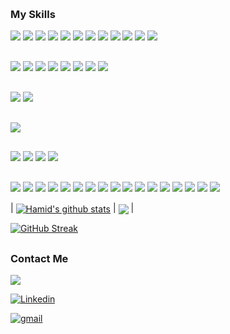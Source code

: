 <!-- <img align='center' src="https://capsule-render.vercel.app/api?type=waving&text=Hamid%20Barakat&animation=fadeIn&fontColor=ff6600&color=ffee66"> -->
<!-- <h3>🙋‍♂️ Who am I</h3> -->


<h3 style="margin-top:30px">My Skills</h3>

<div align='left'>
  
 <img src="https://img.shields.io/badge/Spring-6DB33F?style=for-the-badge&logo=spring&logoColor=white"/>
<img src="https://img.shields.io/badge/Spring Boot-6DB33F?style=for-the-badge&logo=Spring Boot&logoColor=white"/>
<img src="https://img.shields.io/badge/Spring Security-6DB33F?style=for-the-badge&logo=Spring Security&logoColor=white"/>
<img src="https://img.shields.io/badge/Spring Data JPA-6DB33F?style=for-the-badge&logo=Spring Data JPA&logoColor=white"/>
 <img src="https://img.shields.io/badge/Hibernate-59666C?style=for-the-badge&logo=Hibernate&logoColor=white"/>
 <img src="https://img.shields.io/badge/Thymeleaf-005F0F?style=for-the-badge&logo=Thymeleaf&logoColor=white"/>
 <img src="https://img.shields.io/badge/Querydsl-003366?style=for-the-badge&logo=Querydsl&logoColor=white"/>
<img src="https://img.shields.io/badge/JWT-000000?style=for-the-badge&logo=JSON Web Tokens&logoColor=white"/>
<img src="https://img.shields.io/badge/OAuth2-EB5424?style=for-the-badge&logo=OAuth2&logoColor=white"/>
<img src="https://img.shields.io/badge/Java-ED8B00?style=for-the-badge&logo=java&logoColor=white"/>
<img src="https://img.shields.io/badge/Laravel-FF2D20?style=for-the-badge&logo=laravel&logoColor=white"/>	
  <img src="https://img.shields.io/badge/Node.js-43853D?style=for-the-badge&logo=node.js&logoColor=white"/>
 
 <h3 style="margin-top:30px"> </h3> 
  <img src="https://img.shields.io/badge/Angular-DD0031?style=for-the-badge&logo=angular&logoColor=white"/>
	<img src="https://img.shields.io/badge/AngularJS-E23237?style=for-the-badge&logo=angularjs&logoColor=white"/>
  <img src="https://img.shields.io/badge/Bootstrap-563D7C?style=for-the-badge&logo=bootstrap&logoColor=white"/>
  <img src="https://img.shields.io/badge/JavaScript-F7DF1E?style=for-the-badge&logo=javascript&logoColor=black"/>
	<img src="https://img.shields.io/badge/TypeScript-007ACC?style=for-the-badge&logo=typescript&logoColor=white"/>
	<img src="https://img.shields.io/badge/HTML5-E34F26?style=for-the-badge&logo=html5&logoColor=white"/>
	<img src="https://img.shields.io/badge/CSS3-1572B6?style=for-the-badge&logo=css3&logoColor=white"/>
  <img src="https://img.shields.io/badge/jQuery-0769AD?style=for-the-badge&logo=jquery&logoColor=white"/>
  
<h3 style="margin-top:30px"> </h3>
<img src="https://img.shields.io/badge/Flutter-02569B?style=for-the-badge&logo=flutter&logoColor=white"/>
<img src="https://img.shields.io/badge/Dart-0175C2?style=for-the-badge&logo=dart&logoColor=white"/>
  <h3 style="margin-top:30px"> </h3>
<img src="https://img.shields.io/badge/Wordpress-21759B?style=for-the-badge&logo=wordpress&logoColor=white"/>
 <h3 style="margin-top:30px"> </h3>  
<img src="https://img.shields.io/badge/MySQL-00000F?style=for-the-badge&logo=mysql&logoColor=white"/>
<img src="https://img.shields.io/badge/PostgreSQL-316192?style=for-the-badge&logo=postgresql&logoColor=white"/>
<img src="https://img.shields.io/badge/MongoDB-4EA94B?style=for-the-badge&logo=mongodb&logoColor=white"/>
<img src="https://img.shields.io/badge/SQLite-07405E?style=for-the-badge&logo=sqlite&logoColor=white"/>
  <h3 style="margin-top:30px"></h3>
 <img src="https://img.shields.io/badge/IntelliJ_IDEA-000000.svg?style=for-the-badge&logo=intellij-idea&logoColor=white"/>
 <img src="https://img.shields.io/badge/Android_Studio-3DDC84?style=for-the-badge&logo=android-studio&logoColor=white"/>
 <img src="https://img.shields.io/badge/Notepad++-90E59A.svg?style=for-the-badge&logo=notepad%2B%2B&logoColor=black"/>
 <img src="https://img.shields.io/badge/Visual_Studio-5C2D91?style=for-the-badge&logo=visual%20studio&logoColor=white"/>
<img src="https://img.shields.io/badge/Visual_Studio_Code-0078D4?style=for-the-badge&logo=visual%20studio%20code&logoColor=white"/>
<img src="https://img.shields.io/badge/Eclipse-2C2255?style=for-the-badge&logo=eclipse&logoColor=white"/>
<img src="https://img.shields.io/badge/apache%20netbeans-1B6AC6?style=for-the-badge&logo=apache%20netbeans%20IDE&logoColor=white"/>
   <img src="https://img.shields.io/badge/Jenkins-D24939?style=for-the-badge&logo=Jenkins&logoColor=white"/>
	<img src="https://img.shields.io/badge/Jira-0052CC?style=for-the-badge&logo=Jira&logoColor=white"/>
<img src="https://img.shields.io/badge/Heroku-430098?style=for-the-badge&logo=heroku&logoColor=white"/>
<img src="https://img.shields.io/badge/circleci-343434?style=for-the-badge&logo=circleci&logoColor=white"/>
  <img src="https://img.shields.io/badge/Swagger-85EA2D?style=for-the-badge&logo=Swagger&logoColor=white"/>

<img src="https://img.shields.io/badge/Docker-2496ED?style=for-the-badge&logo=Docker&logoColor=white"/>
<img src="https://img.shields.io/badge/Heroku-430098?style=for-the-badge&logo=Heroku&logoColor=white"/>
<img src="https://img.shields.io/badge/Git-F05032?style=for-the-badge&logo=Git&logoColor=white"/>
<img src="https://img.shields.io/badge/GitHub-181717?style=for-the-badge&logo=GitHub&logoColor=white"/>
<img src="https://img.shields.io/badge/Postman-FF6C37?style=for-the-badge&logo=Postman&logoColor=white"/>
</div>
<div>
  
 
	
| <a href=""><img align="center" src="https://github-readme-stats.vercel.app/api?username=hbarakat&show_icons=true&include_all_commits=true&theme=buefy&hide_border=true&hide=stars,prs,contribs&count_private=true" alt="Hamid's github stats" /></a> | <a href=""><img align="center" src="https://github-readme-stats.vercel.app/api/top-langs/?username=hbarakat&layout=compact&theme=buefy&hide_border=true&count_private=true" /></a> |
	
[![GitHub Streak](https://github-readme-streak-stats.herokuapp.com?user=hbarakat&theme=gruvbox_duo)](https://git.io/streak-stats)
	
	
</div>
  
<h3 style="margin-top:30px">Contact Me</h3>
<img src="https://img.shields.io/twitter/follow/hbar01?style=social"/>

[![Linkedin](https://img.shields.io/badge/LinkedIn-0077B5?style=for-the-badge&logo=linkedin&logoColor=white)](https://www.linkedin.com/in/hamidbarakat/)

[![gmail](https://img.shields.io/badge/Gmail-D14836?style=for-the-badge&logo=gmail&logoColor=white)](mailto:barakat.hamid@gmail.com)



